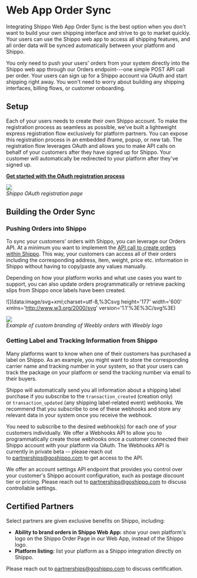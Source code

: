 Web App Order Sync
==================

Integrating Shippo Web App Order Sync is the best option when you don't want to build your own shipping interface and strive to go to market quickly. Your users can use the Shippo web app to access all shipping features, and all order data will be synced automatically between your platform and Shippo.

You only need to push your users' orders from your system directly into the Shippo web app through our Orders endpoint---one simple POST API call per order. Your users can sign up for a Shippo account via OAuth and start shipping right away. You won't need to worry about building any shipping interfaces, billing flows, or customer onboarding.

Setup
-----

Each of your users needs to create their own Shippo account. To make the registration process as seamless as possible, we've built a lightweight express registration flow exclusively for platform partners. You can expose this registration process in an embedded iframe, popup, or new tab. The registration flow leverages OAuth and allows you to make API calls on behalf of your customers after they have signed up for Shippo. Your customer will automatically be redirected to your platform after they've signed up.

[**Get started with the OAuth registration process**](https://goshippo.com/docs/oauth/)

![](https://shippo-static.s3.amazonaws.com/img/various/oauth.gif)\
*Shippo OAuth registration page*

Building the Order Sync
-----------------------

### Pushing Orders into Shippo

To sync your customers' orders with Shippo, you can leverage our Orders API. At a minimum you want to implement the [API call to create orders within Shippo](https://goshippo.com/docs/orders/). This way, your customers can access all of their orders including the corresponding address, item, weight, price etc. information in Shippo without having to copy/paste any values manually.

Depending on how your platform works and what use cases you want to support, you can also update orders programmatically or retrieve packing slips from Shippo once labels have been created.

![](data:image/svg+xml;charset=utf-8,%3Csvg height='177' width='600' xmlns='http://www.w3.org/2000/svg' version='1.1'%3E%3C/svg%3E)

![](https://goshippo.com/_gatsby/image/10cf50d3f4e3579a94e6fa10a3015ff4/f611013b6afae59978734de6bd82a45c/weebly-orders.png?u=https%3A%2F%2Fwordpress-652598-2128589.cloudwaysapps.com%2Fwp-content%2Fuploads%2F2018%2F08%2Fweebly-orders.png&a=w%3D150%26h%3D44%26fm%3Dpng%26q%3D70)\
*Example of custom branding of Weebly orders with Weebly logo*

### Getting Label and Tracking Information from Shippo

Many platforms want to know when one of their customers has purchased a label on Shippo. As an example, you might want to store the corresponding carrier name and tracking number in your system, so that your users can track the package on your platform or send the tracking number via email to their buyers.

Shippo will automatically send you all information about a shipping label purchase if you subscribe to the `transaction_created` (creation only) or `transaction_updated` (any shipping label-related event) webhooks. We recommend that you subscribe to one of these webhooks and store any relevant data in your system once you receive the webhook.

You need to subscribe to the desired webhook(s) for each one of your customers individually. We offer a Webhooks API to allow you to programmatically create those webhooks once a customer connected their Shippo account with your platform via OAuth. The Webhooks API is currently in private beta -- please reach out to <partnerships@goshippo.com> to get access to the API.

We offer an account settings API endpoint that provides you control over your customer's Shippo account configuration, such as postage discount tier or pricing. Please reach out to <partnerships@goshippo.com> to discuss controllable settings.

Certified Partners
------------------

Select partners are given exclusive benefits on Shippo, including:

-   **Ability to brand orders in Shippo Web App:** show your own platform's logo on the Shippo Order Page in our Web App, instead of the Shippo logo.
-   **Platform listing:** list your platform as a Shippo integration directly on Shippo.

Please reach out to <partnerships@goshippo.com> to discuss certification.